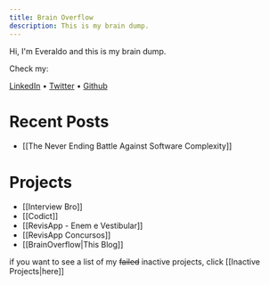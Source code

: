 ```yaml
---
title: Brain Overflow
description: This is my brain dump.
---
```


Hi, I'm Everaldo and this is my brain dump.

Check my:

[LinkedIn](https://www.linkedin.com/in/everaldojuniorklawa/) • [Twitter](https://twitter.com/Everelindo) • [Github](https://github.com/juniorklawa)

# Recent Posts

- [[The Never Ending Battle Against Software Complexity]]

# Projects

- [[Interview Bro]]
- [[Codict]]
- [[RevisApp - Enem e Vestibular]]
- [[RevisApp Concursos]]
- [[BrainOverflow|This Blog]]

if you want to see a list of my ~~failed~~ inactive projects, click [[Inactive Projects|here]]
